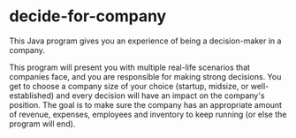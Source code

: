 # decide-for-company
This Java program gives you an experience of being a decision-maker in a company.

This program will present you with multiple real-life scenarios that companies face, and you are responsible for making strong decisions. You get to choose a company size of your choice (startup, midsize, or well-established) and every decision will have an impact on the company's position. The  goal is to make sure the company has an appropriate amount of revenue, expenses, employees and inventory to keep running (or else the program will end).
